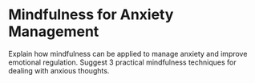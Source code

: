 # Mindfulness for Anxiety Management

Explain how mindfulness can be applied to manage anxiety and improve emotional regulation. Suggest 3 practical mindfulness techniques for dealing with anxious thoughts.